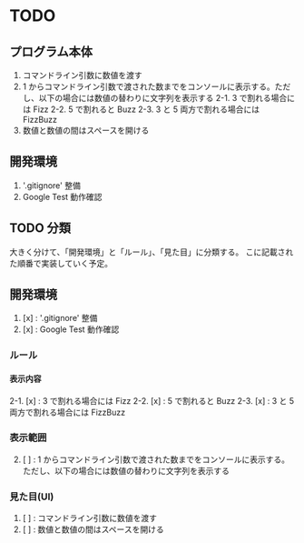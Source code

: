 # TODO

## プログラム本体

1. コマンドライン引数に数値を渡す
2. 1 からコマンドライン引数で渡された数までをコンソールに表示する。ただし、以下の場合には数値の替わりに文字列を表示する
    2-1. 3 で割れる場合には Fizz
    2-2. 5 で割れると Buzz
    2-3. 3 と 5 両方で割れる場合には FizzBuzz
3. 数値と数値の間はスペースを開ける

## 開発環境

1. '.gitignore' 整備
2. Google Test 動作確認

## TODO 分類

大きく分けて、「開発環境」と「ルール」、「見た目」に分類する。
こに記載された順番で実装していく予定。


## 開発環境

1. [x] : '.gitignore' 整備
2. [x] : Google Test 動作確認


### ルール

#### 表示内容

2-1. [x] : 3 で割れる場合には Fizz
2-2. [x] : 5 で割れると Buzz
2-3. [x] : 3 と 5 両方で割れる場合には FizzBuzz


### 表示範囲

2. [ ] : 1 からコマンドライン引数で渡された数までをコンソールに表示する。ただし、以下の場合には数値の替わりに文字列を表示する


### 見た目(UI)

1. [ ] : コマンドライン引数に数値を渡す
3. [ ] : 数値と数値の間はスペースを開ける


